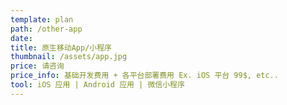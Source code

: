 ```yaml
---
template: plan
path: /other-app
date: 
title: 原生移动App/小程序
thumbnail: /assets/app.jpg
price: 请咨询
price_info: 基础开发费用 + 各平台部署费用 Ex. iOS 平台 99$, etc..
tool: iOS 应用 | Android 应用 | 微信小程序
---
```


